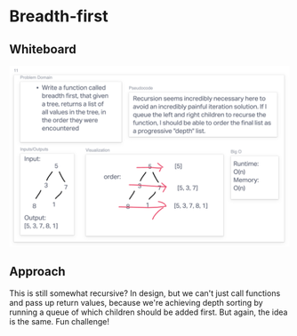 # Breadth-first

## Whiteboard

![whiteboard](./breadth-whiteboard.png)

## Approach

This is still somewhat recursive? In design, but we can't just call functions and pass up return values, because we're achieving depth sorting by running a queue of which children should be added first. But again, the idea is the same. Fun challenge!
